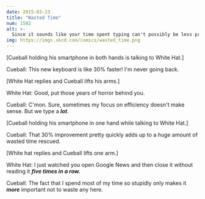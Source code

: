 ```yaml
---
date: 2015-03-23
title: "Wasted Time"
num: 1502
alt: >-
  Since it sounds like your time spent typing can't possibly be less productive than your time spent not typing, have you tried typing SLOWER?
img: https://imgs.xkcd.com/comics/wasted_time.png
---
```

[Cueball holding his smartphone in both hands is talking to White Hat.]

Cueball: This new keyboard is like 30% faster! I'm never going back.

[White Hat replies and Cueball lifts his arms.]

White Hat: Good, put those years of horror behind you.

Cueball: C'mon. Sure, sometimes my focus on efficiency doesn't make sense. But we type a ***lot***.

[Cueball holding his smartphone in one hand while talking to White Hat.]

Cueball: That 30% improvement pretty quickly adds up to a *huge* amount of wasted time rescued.

[White hat replies and Cueball lifts one arm.]

White Hat: I just watched you open Google News and then close it without reading it ***five times in a row.***

Cueball: The fact that I spend most of my time so stupidly only makes it ***more*** important not to waste any here.